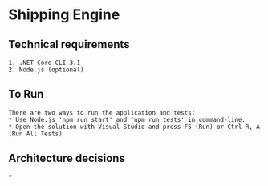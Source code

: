 # Shipping Engine

## Technical requirements

    1. .NET Core CLI 3.1
    2. Node.js (optional)

## To Run

    There are two ways to run the application and tests:
    * Use Node.js 'npm run start' and 'npm run tests' in command-line.
    * Open the solution with Visual Studio and press F5 (Run) or Ctrl-R, A (Run All Tests)

## Architecture decisions

    * 
